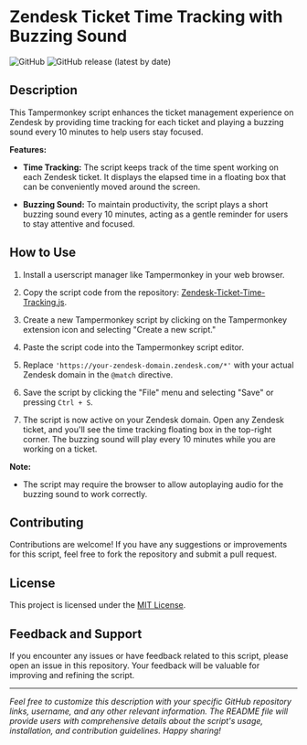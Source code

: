 # Zendesk Ticket Time Tracking with Buzzing Sound

![GitHub](https://img.shields.io/github/license/your-username/Zendesk-Ticket-Time-Tracking)
![GitHub release (latest by date)](https://img.shields.io/github/v/release/your-username/Zendesk-Ticket-Time-Tracking)

## Description

This Tampermonkey script enhances the ticket management experience on Zendesk by providing time tracking for each ticket and playing a buzzing sound every 10 minutes to help users stay focused.

**Features:**

- **Time Tracking:** The script keeps track of the time spent working on each Zendesk ticket. It displays the elapsed time in a floating box that can be conveniently moved around the screen.

- **Buzzing Sound:** To maintain productivity, the script plays a short buzzing sound every 10 minutes, acting as a gentle reminder for users to stay attentive and focused.

## How to Use

1. Install a userscript manager like Tampermonkey in your web browser.

2. Copy the script code from the repository: [Zendesk-Ticket-Time-Tracking.js](https://github.com/your-username/Zendesk-Ticket-Time-Tracking/blob/main/Zendesk-Ticket-Time-Tracking.js).

3. Create a new Tampermonkey script by clicking on the Tampermonkey extension icon and selecting "Create a new script."

4. Paste the script code into the Tampermonkey script editor.

5. Replace `'https://your-zendesk-domain.zendesk.com/*'` with your actual Zendesk domain in the `@match` directive.

6. Save the script by clicking the "File" menu and selecting "Save" or pressing `Ctrl + S`.

7. The script is now active on your Zendesk domain. Open any Zendesk ticket, and you'll see the time tracking floating box in the top-right corner. The buzzing sound will play every 10 minutes while you are working on a ticket.

**Note:**

- The script may require the browser to allow autoplaying audio for the buzzing sound to work correctly.

## Contributing

Contributions are welcome! If you have any suggestions or improvements for this script, feel free to fork the repository and submit a pull request.

## License

This project is licensed under the [MIT License](https://github.com/your-username/Zendesk-Ticket-Time-Tracking/blob/main/LICENSE).

## Feedback and Support

If you encounter any issues or have feedback related to this script, please open an issue in this repository. Your feedback will be valuable for improving and refining the script.

---
*Feel free to customize this description with your specific GitHub repository links, username, and any other relevant information. The README file will provide users with comprehensive details about the script's usage, installation, and contribution guidelines. Happy sharing!*
